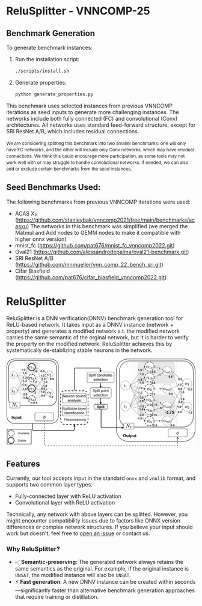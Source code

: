# ReluSplitter - VNNCOMP-25

## Benchmark Generation

To generate benchmark instances:

1. Run the installation script:
   ```bash
   ./scripts/install.sh
   ```

2. Generate properties:

    ```bash
    python generate_properties.py
    ```

This benchmark uses selected instances from previous VNNCOMP iterations as seed inputs to generate more challenging instances. The networks include both fully connected (FC) and convolutional (Conv) architectures. All networks uses standard feed-forward structure, except for SRI ResNet A/B, which includes residual connections.

<small>
We are considering splitting this benchmark into two smaller benchmarks: one will only have FC networks, and the other will include only Conv networks, which may have residual connections. We think this could encourage more participation, as some tools may not work well with or may struggle to handle convolutional networks. If needed, we can also add or exclude certain benchmarks from the seed instances.
</small>


## Seed Benchmarks Used:
The following benchmarks from previous VNNCOMP iterations were used:

- ACAS Xu (https://github.com/stanleybak/vnncomp2021/tree/main/benchmarks/acasxu)
    The networks in this benchmark was simplified (we merged the Matmul and Add nodes to GEMM nodes to make it compatible with higher onnx version)
- mnist_fc (https://github.com/pat676/mnist_fc_vnncomp2022.git)
- Oval21 (https://github.com/alessandrodepalma/oval21-benchmark.git)
- SRI ResNet A/B (https://github.com/mnmueller/vnn_comp_22_bench_sri.git)
- Cifar Biasfield (https://github.com/pat676/cifar_biasfield_vnncomp2022.git)























# ReluSplitter

ReluSplitter is a DNN verification(DNNV) benchmark generation tool for ReLU-based network. It takes input as a DNNV instance (network + property) and generates a modified network s.t. the modified network carries the same semantic of the orginal network, but it is harder to verify the property on the modified network. ReluSplitter achieves this by systematically de-stablizing stable neurons in the network. 

![Overview](stuff/figs/tool_overview.PNG)


## Features
Currently, our tool accepts input in the standard `onnx` and `vnnlib` format, and
supports two common layer types.
- Fully-connected layer with ReLU activation
- Convolutional layer with ReLU activation

Technically, any network with above layers can be splitted. However, you might encounter compatibility issues due to factors like ONNX version differences or complex network structures. If you believe your input should work but doesn't, feel free to [open an issue](#) or contact us.


### Why ReluSplitter?

- ✅ **Semantic-preserving**: The generated network always retains the same semantics as the original. For example, if the original instance is `UNSAT`, the modified instance will also be `UNSAT`.  
- ⚡ **Fast generation**: A new DNNV instance can be created within seconds—significantly faster than alternative benchmark generation approaches that require training or distillation.

